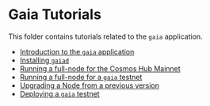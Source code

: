 <!--
order: false
parent:
  order: 3
-->

# Gaia Tutorials

This folder contains tutorials related to the `gaia` application.

- [Introduction to the `gaia` application](./what-is-gaia.md)
- [Installing `gaiad`](./installation.md)
- [Running a full-node for the Cosmos Hub Mainnet](./join-mainnet.md)
- [Running a full-node for a `gaia` testnet](./join-testnet.md)
- [Upgrading a Node from a previous version](./upgrade-node.md)
- [Deploying a `gaia` testnet](./deploy-testnet.md)